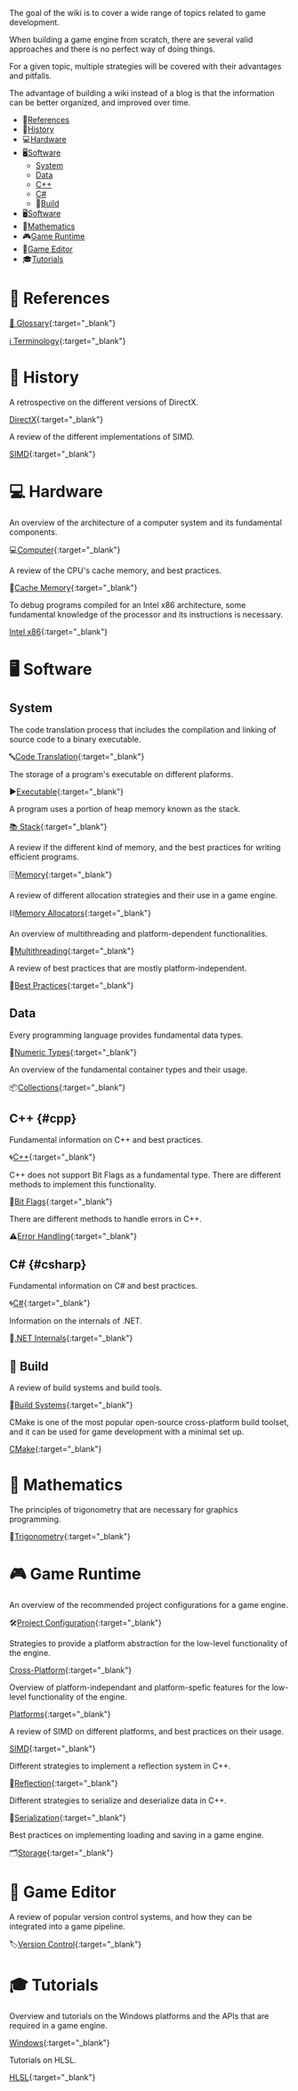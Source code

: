 The goal of the wiki is to cover a wide range of topics related to game development.

When building a game engine from scratch, there are several valid approaches and there is no perfect way of doing things.

For a given topic, multiple strategies will be covered with their advantages and pitfalls.

The advantage of building a wiki instead of a blog is that the information can be better organized, and improved over time.

- 📖[References](#-references)
- 🏰[History](#-history)
- 💻[Hardware](#-hardware)
- 🖥[Software](#-software)
  - [System](#system)
  - [Data](#data)
  - [C++](#cpp)
  - [C#](#csharp)
  - 🧱[Build](#build)
- 🖥[Software](#-software)
- 🧮[Mathematics](#-mathematics)
- 🎮[Game Runtime](#-game-runtime)
- 🎨[Game Editor](#-game-editor)
- 🎓[Tutorials](#-tutorials)

# 📖 References

[💬 Glossary](Glossary.html){:target="_blank"}

[ℹ️ Terminology](Terminology.html){:target="_blank"}

# 🏰 History

A retrospective on the different versions of DirectX.

[DirectX](https://www.notion.so/juliendelezenne/DirectX-bbf599dbca4e47b38325b3955a547644){:target="_blank"}


A review of the different implementations of SIMD.

[SIMD](https://www.notion.so/juliendelezenne/SIMD-88ba6e0a48414cf7aa499d99f4b0dd1f){:target="_blank"}


# 💻 Hardware

An overview of the architecture of a computer system and its fundamental components.

💻[Computer](Hardware/Computer.html){:target="_blank"}


A review of the CPU's cache memory, and best practices.

🚅[Cache Memory](Hardware/Cache-Memory.html){:target="_blank"}


To debug programs compiled for an Intel x86 architecture, some fundamental knowledge of the processor and its instructions is necessary.

[Intel x86](Hardware/Intel-x86.html){:target="_blank"}

# 🖥 Software

## System

The code translation process that includes the compilation and linking of source code to a binary executable.

🔤[Code Translation](Software/Code-Translation.html){:target="_blank"}


The storage of a program's executable on different plaforms.

▶️[Executable](Software/Executable.html){:target="_blank"}


A program uses a portion of heap memory known as the stack.

[📚 Stack](Software/Stack.html){:target="_blank"}


A review if the different kind of memory, and the best practices for writing efficient programs.

🗄[Memory](Software/Code-Translation.html){:target="_blank"}


A review of different allocation strategies and their use in a game engine.

⛓[Memory Allocators](https://www.notion.so/juliendelezenne/Allocators-efa67ff35a314cb48e36a13f038a419e){:target="_blank"}


An overview of multithreading and platform-dependent functionalities.

🔀[Multithreading](https://www.notion.so/juliendelezenne/Multithreading-6081d956dabc43ad95c57aa9eaced001){:target="_blank"}


A review of best practices that are mostly platform-independent.

👑[Best Practices](https://www.notion.so/juliendelezenne/Best-Practices-88d916f234f5446ead5ceafca9a4aadd){:target="_blank"}

## Data

Every programming language provides fundamental data types.

🔢[Numeric Types](https://www.notion.so/juliendelezenne/Numeric-Types-d562f84c7ea645d690e6bbf2bf361923){:target="_blank"}


An overview of the fundamental container types and their usage.

📦[Collections](https://www.notion.so/juliendelezenne/Collections-e53f4fbd8fd3472f9f94a9c40d19d45e){:target="_blank"}

## C++ {#cpp}

Fundamental information on C++ and best practices.

🌀[C++](https://www.notion.so/juliendelezenne/C-2d458c79f87e4488ba7693fbdf87c1d7){:target="_blank"}


C++ does not support Bit Flags as a fundamental type. There are different methods to implement this functionality.

🚩[Bit Flags](https://www.notion.so/juliendelezenne/Bit-Flags-b6f54688b0684f539bf11149fd8c4cd9){:target="_blank"}


There are different methods to handle errors in C++.

⚠️[Error Handling](https://www.notion.so/juliendelezenne/Errors-5ae5a4ffe58049359821c5534a93cf26){:target="_blank"}

## C# {#csharp}

Fundamental information on C# and best practices.

🌀[C#](https://www.notion.so/juliendelezenne/C-01e5331648d04f6aa4ac8ef4db270f4d){:target="_blank"}


Information on the internals of .NET.

👾[.NET Internals](https://www.notion.so/juliendelezenne/NET-Internals-6616e2341a31419f9bc686d7b7bd0ba9){:target="_blank"}

## 🧱 Build

A review of build systems and build tools.

🔨[Build Systems](https://www.notion.so/juliendelezenne/Build-System-d66da054a959417096d99d4bf9922afd){:target="_blank"}


CMake is one of the most popular open-source cross-platform build toolset, and it can be used for game development with a minimal set up.

[CMake](https://www.notion.so/juliendelezenne/CMake-681851c9506b4e23a22418f97e20cc1a){:target="_blank"}

# 🧮 Mathematics

The principles of trigonometry that are necessary for graphics programming.

📐[Trigonometry](https://www.notion.so/juliendelezenne/Trigonometry-911029bf6ea64c9baf2925474d65dcd1){:target="_blank"}

# 🎮 Game Runtime

An overview of the recommended project configurations for a game engine.

🛠[Project Configuration](https://www.notion.so/juliendelezenne/Project-Configuration-e7446f013e894d08bfbe3e334ac7fe96){:target="_blank"}

Strategies to provide a platform abstraction for the low-level functionality of the engine.

[Cross-Platform](https://www.notion.so/juliendelezenne/Cross-Platform-a3fbb4db74454f1493fb1f8a13fc4bf3){:target="_blank"}


Overview of platform-independant and platform-spefic features for the low-level functionality of the engine.

[Platforms](https://www.notion.so/juliendelezenne/Platforms-52958043b11647faa3f5aaf33a322c6c){:target="_blank"}


A review of SIMD on different platforms, and best practices on their usage.

[SIMD](https://www.notion.so/juliendelezenne/SIMD-4e4aca2cf1a94c93ac3b2d1beca4cc57){:target="_blank"}


Different strategies to implement a reflection system in C++.

🔖[Reflection](https://www.notion.so/juliendelezenne/Reflection-01c7a4c0143a4881afadaec6fbef5fc6){:target="_blank"}


Different strategies to serialize and deserialize data in C++.

💾[Serialization](https://www.notion.so/juliendelezenne/Serialization-54ffe6fffac0497aa30bfc99ab447bf8){:target="_blank"}


Best practices on implementing loading and saving in a game engine.

🗂[Storage](https://www.notion.so/juliendelezenne/Storage-3d27f6623a6946efa078299f4b17fe40){:target="_blank"}

# 🎨 Game Editor

A review of popular version control systems, and how they can be integrated into a game pipeline.

🏷[Version Control](https://www.notion.so/juliendelezenne/Version-Control-be7595ca455d412fbac8c67a7f1698da){:target="_blank"}

# 🎓 Tutorials

Overview and tutorials on the Windows platforms and the APIs that are required in a game engine.

[Windows](https://www.notion.so/juliendelezenne/Windows-850f22698c5d46079f5b42c2ef1298f1){:target="_blank"}


Tutorials on HLSL.

[HLSL](https://www.notion.so/juliendelezenne/HLSL-8cf24e8312464ccd90dd10a21b07d200){:target="_blank"}
